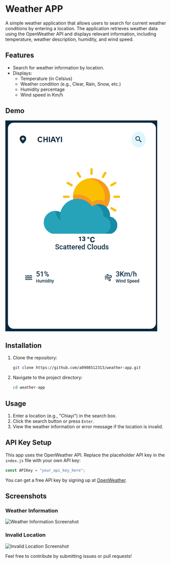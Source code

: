 # Weather APP

A simple weather application that allows users to search for current weather conditions by entering a location. The application retrieves weather data using the OpenWeather API and displays relevant information, including temperature, weather description, humidity, and wind speed.

## Features

-   Search for weather information by location.
-   Displays:
    -   Temperature (in Celsius)
    -   Weather condition (e.g., Clear, Rain, Snow, etc.)
    -   Humidity percentage
    -   Wind speed in Km/h

## Demo

![Demo Image](screen-shot.png)

## Installation

1. Clone the repository:

    ```bash
    git clone https://github.com/a0908512313/weather-app.git
    ```

2. Navigate to the project directory:
    ```bash
    cd weather-app
    ```

## Usage

1. Enter a location (e.g., "Chiayi") in the search box.
2. Click the search button or press `Enter`.
3. View the weather information or error message if the location is invalid.

## API Key Setup

This app uses the OpenWeather API. Replace the placeholder API key in the `index.js` file with your own API key:

```javascript
const APIKey = "your_api_key_here";
```

You can get a free API key by signing up at [OpenWeather](https://openweathermap.org/).

## Screenshots

### Weather Information

![Weather Information Screenshot](images/weather-info.png)

### Invalid Location

![Invalid Location Screenshot](images/invalid-location.png)

Feel free to contribute by submitting issues or pull requests!
